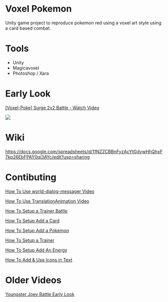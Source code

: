 # Voxel Pokemon
Unity game project to reproduce pokemon red using a voxel art style using a card based combat.

# Tools
* Unity
* Magicavoxel
* Photoshop / Xara

# Early Look

<a href="https://www.loom.com/share/02eb559ed98240f899f67625ef38d691">
    <p>[Voxel-Poke] Surge 2v2 Battle - Watch Video</p>
    <img style="max-width:300px;" src="https://cdn.loom.com/sessions/thumbnails/02eb559ed98240f899f67625ef38d691-with-play.gif">
</a>

# Wiki

https://docs.google.com/spreadsheets/d/11NZZCBBnFyzAcYtGdywHhQhxF7kp26EbFPAY0qi3AYc/edit?usp=sharing

# Contibuting

[How To Use world-dialog-messager Video](https://www.loom.com/share/4d6a5e2b579b45319cdbc3243deb367b)

[How To Use TranslationAnimation Video](https://www.loom.com/share/a558351138b34629884924bb0ba5c2c8)

[How To Setup a Trainer Battle](https://www.loom.com/share/de80a42ef33546f28584035ee43677ca)

[How To Setup Add a Card](https://www.loom.com/share/d29376230c134fb6bfc016a061ffdf7a)

[How To Setup Add a Pokemon](https://www.loom.com/share/f22b9b8b3ee64a4a830af99cacf759d2)

[How To Setup a Trainer](https://www.loom.com/share/03bdf462b0f54c949a909da3eb9d887a)

[How To Setup Add An Energy](https://www.loom.com/share/1fa79c83ba064ecd8b7da3185ddd7148)

[How To Add & Use Icons in Text](https://www.loom.com/share/8e5aab78c436437188791ebc60e9d60a)


# Older Videos

[Youngster Joey Battle Early Look](https://www.loom.com/share/f53a54d0b80b4e32a4f76bde84a9693a)

